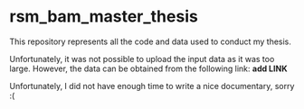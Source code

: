 # rsm_bam_master_thesis
This repository represents all the code and data used to conduct my thesis. 

Unfortunately, it was not possible to upload the input data as it was too large. However, the data can be obtained from the following link:
**add LINK**

Unfortunately, I did not have enough time to write a nice documentary, sorry :(

